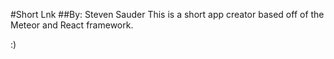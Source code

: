 #Short Lnk
##By: Steven Sauder
This is a short app creator based off of the Meteor and React framework.

:) 

